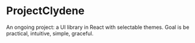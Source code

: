 # ProjectClydene
An ongoing project: a UI library in React with selectable themes.  Goal is be practical, intuitive, simple, graceful.
